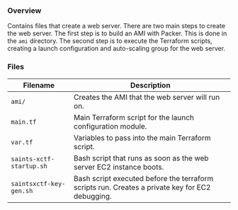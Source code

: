 ### Overview

Contains files that create a web server.  There are two main steps to create the web server.  The first step is to
build an AMI with Packer.  This is done in the `ami` directory.  The second step is to execute the Terraform scripts, 
creating a launch configuration and auto-scaling group for the web server.

### Files

| Filename                 | Description                                                                                      |
|--------------------------|--------------------------------------------------------------------------------------------------|
| `ami/`                   | Creates the AMI that the web server will run on.                                                 |
| `main.tf`                | Main Terraform script for the launch configuration module.                                       |
| `var.tf`                 | Variables to pass into the main Terraform script.                                                |
| `saints-xctf-startup.sh` | Bash script that runs as soon as the web server EC2 instance boots.                              |
| `saintsxctf-key-gen.sh`  | Bash script executed before the terraform scripts run.  Creates a private key for EC2 debugging. |